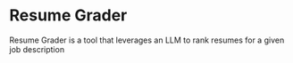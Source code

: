 # Resume Grader

Resume Grader is a tool that leverages an LLM to rank resumes for a given job description
